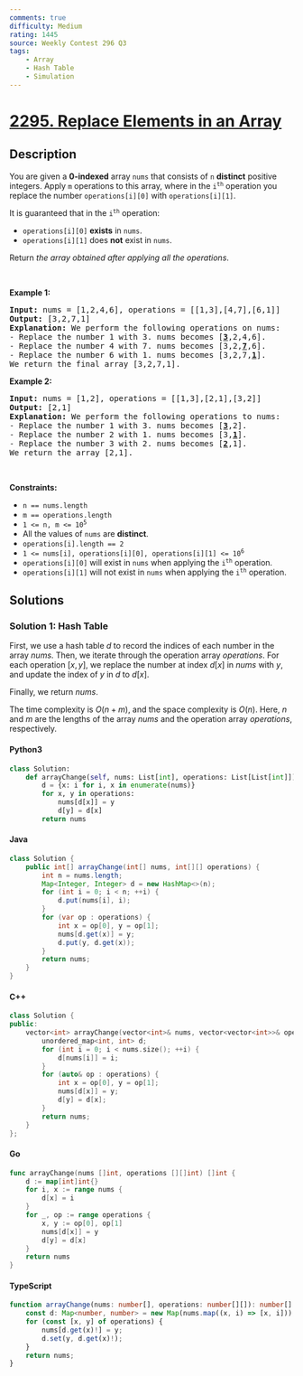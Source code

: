 ```yaml
---
comments: true
difficulty: Medium
rating: 1445
source: Weekly Contest 296 Q3
tags:
    - Array
    - Hash Table
    - Simulation
---
```


<!-- problem:start -->

# [2295. Replace Elements in an Array](https://leetcode.com/problems/replace-elements-in-an-array)

## Description

<!-- description:start -->

<p>You are given a <strong>0-indexed</strong> array <code>nums</code> that consists of <code>n</code> <strong>distinct</strong> positive integers. Apply <code>m</code> operations to this array, where in the <code>i<sup>th</sup></code> operation you replace the number <code>operations[i][0]</code> with <code>operations[i][1]</code>.</p>

<p>It is guaranteed that in the <code>i<sup>th</sup></code> operation:</p>

<ul>
	<li><code>operations[i][0]</code> <strong>exists</strong> in <code>nums</code>.</li>
	<li><code>operations[i][1]</code> does <strong>not</strong> exist in <code>nums</code>.</li>
</ul>

<p>Return <em>the array obtained after applying all the operations</em>.</p>

<p>&nbsp;</p>
<p><strong class="example">Example 1:</strong></p>

<pre>
<strong>Input:</strong> nums = [1,2,4,6], operations = [[1,3],[4,7],[6,1]]
<strong>Output:</strong> [3,2,7,1]
<strong>Explanation:</strong> We perform the following operations on nums:
- Replace the number 1 with 3. nums becomes [<u><strong>3</strong></u>,2,4,6].
- Replace the number 4 with 7. nums becomes [3,2,<u><strong>7</strong></u>,6].
- Replace the number 6 with 1. nums becomes [3,2,7,<u><strong>1</strong></u>].
We return the final array [3,2,7,1].
</pre>

<p><strong class="example">Example 2:</strong></p>

<pre>
<strong>Input:</strong> nums = [1,2], operations = [[1,3],[2,1],[3,2]]
<strong>Output:</strong> [2,1]
<strong>Explanation:</strong> We perform the following operations to nums:
- Replace the number 1 with 3. nums becomes [<u><strong>3</strong></u>,2].
- Replace the number 2 with 1. nums becomes [3,<u><strong>1</strong></u>].
- Replace the number 3 with 2. nums becomes [<u><strong>2</strong></u>,1].
We return the array [2,1].
</pre>

<p>&nbsp;</p>
<p><strong>Constraints:</strong></p>

<ul>
	<li><code>n == nums.length</code></li>
	<li><code>m == operations.length</code></li>
	<li><code>1 &lt;= n, m &lt;= 10<sup>5</sup></code></li>
	<li>All the values of <code>nums</code> are <strong>distinct</strong>.</li>
	<li><code>operations[i].length == 2</code></li>
	<li><code>1 &lt;= nums[i], operations[i][0], operations[i][1] &lt;= 10<sup>6</sup></code></li>
	<li><code>operations[i][0]</code> will exist in <code>nums</code> when applying the <code>i<sup>th</sup></code> operation.</li>
	<li><code>operations[i][1]</code> will not exist in <code>nums</code> when applying the <code>i<sup>th</sup></code> operation.</li>
</ul>

<!-- description:end -->

## Solutions

<!-- solution:start -->

### Solution 1: Hash Table

First, we use a hash table $d$ to record the indices of each number in the array $\textit{nums}$. Then, we iterate through the operation array $\textit{operations}$. For each operation $[x, y]$, we replace the number at index $d[x]$ in $\textit{nums}$ with $y$, and update the index of $y$ in $d$ to $d[x]$.

Finally, we return $\textit{nums}$.

The time complexity is $O(n + m)$, and the space complexity is $O(n)$. Here, $n$ and $m$ are the lengths of the array $\textit{nums}$ and the operation array $\textit{operations}$, respectively.

<!-- tabs:start -->

#### Python3

```python
class Solution:
    def arrayChange(self, nums: List[int], operations: List[List[int]]) -> List[int]:
        d = {x: i for i, x in enumerate(nums)}
        for x, y in operations:
            nums[d[x]] = y
            d[y] = d[x]
        return nums
```

#### Java

```java
class Solution {
    public int[] arrayChange(int[] nums, int[][] operations) {
        int n = nums.length;
        Map<Integer, Integer> d = new HashMap<>(n);
        for (int i = 0; i < n; ++i) {
            d.put(nums[i], i);
        }
        for (var op : operations) {
            int x = op[0], y = op[1];
            nums[d.get(x)] = y;
            d.put(y, d.get(x));
        }
        return nums;
    }
}
```

#### C++

```cpp
class Solution {
public:
    vector<int> arrayChange(vector<int>& nums, vector<vector<int>>& operations) {
        unordered_map<int, int> d;
        for (int i = 0; i < nums.size(); ++i) {
            d[nums[i]] = i;
        }
        for (auto& op : operations) {
            int x = op[0], y = op[1];
            nums[d[x]] = y;
            d[y] = d[x];
        }
        return nums;
    }
};
```

#### Go

```go
func arrayChange(nums []int, operations [][]int) []int {
	d := map[int]int{}
	for i, x := range nums {
		d[x] = i
	}
	for _, op := range operations {
		x, y := op[0], op[1]
		nums[d[x]] = y
		d[y] = d[x]
	}
	return nums
}
```

#### TypeScript

```ts
function arrayChange(nums: number[], operations: number[][]): number[] {
    const d: Map<number, number> = new Map(nums.map((x, i) => [x, i]));
    for (const [x, y] of operations) {
        nums[d.get(x)!] = y;
        d.set(y, d.get(x)!);
    }
    return nums;
}
```

<!-- tabs:end -->

<!-- solution:end -->

<!-- problem:end -->
